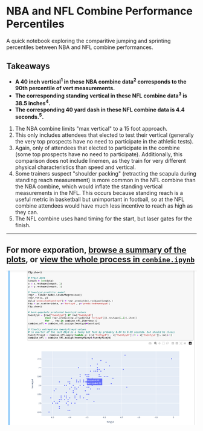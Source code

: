 # NBA and NFL Combine Performance Percentiles

A quick notebook exploring the comparitive jumping and sprinting percentiles between NBA and NFL combine performances.

## Takeaways

- **A 40 inch vertical<sup>1</sup> in these NBA combine data<sup>2</sup> corresponds to the 90th percentile of vert measurements.**
- **The corresponding standing vertical in these NFL combine data<sup>3</sup> is 38.5 inches<sup>4</sup>.**
- **The corresponding 40 yard dash in these NFL combine data is 4.4 seconds.<sup>5</sup>.**

1. The NBA combine limits "max vertical" to a 15 foot approach. 
2. This only includes attendees that elected to test their vertical (generally the very top prospects have no need to participate in the athletic tests).
3. Again, only of attendees that elected to participate in the combine (some top prospects have no need to participate). Additionally, this comparison does not include linemen, as they train for very different physical characteristics than speed and vertical.
4. Some trainers suspect "shoulder packing" (retracting the scapula during standing reach measurement) is more common in the NFL combine than the NBA combine, which would inflate the standing vertical measurements in the NFL. This occurs because standing reach is a useful metric in basketball but unimportant in football, so at the NFL combine attendees would have much less incentive to reach as high as they can.
5. The NFL combine uses hand timing for the start, but laser gates for the finish.

---

## For more exporation, [browse a summary of the plots](./plots.md), or [view the whole process in `combine.ipynb`](./combine.ipynb)

![An image of python code and data plots from the combine notebook](./notebook-sample.png)